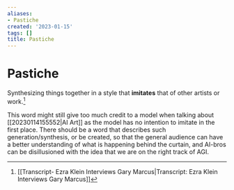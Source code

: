 ```yaml
---
aliases:
- Pastiche
created: '2023-01-15'
tags: []
title: Pastiche
---
```


# Pastiche

Synthesizing things together in a style that **imitates** that of other artists or work.[^1]

This word might still give too much credit to a model when talking about [[20230114155552|AI Art]] as the model has no intention to imitate in the first place. There should be a word that describes such generation/synthesis, or be created, so that the general audience can have a better understanding of what is happening behind the curtain, and AI-bros can be disillusioned with the idea that we are on the right track of AGI.

[^1]: [[Transcript- Ezra Klein Interviews Gary Marcus|Transcript: Ezra Klein Interviews Gary Marcus]]
